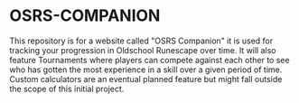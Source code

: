 # OSRS-COMPANION

This repository is for a website called "OSRS Companion" it is used for tracking your progression in Oldschool Runescape
over time. It will also feature Tournaments where players can compete against each other to see who has gotten the most experience in a
skill over a given period of time. Custom calculators are an eventual planned feature but might fall outside the scope of this initial
project.
